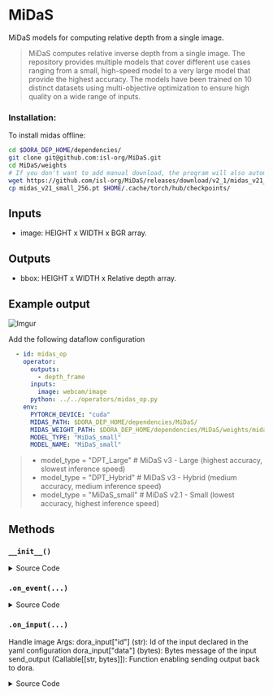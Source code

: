 
 
# MiDaS

MiDaS models for computing relative depth from a single image.

> MiDaS computes relative inverse depth from a single image. The repository provides multiple models that cover different use cases ranging from a small, high-speed model to a very large model that provide the highest accuracy. The models have been trained on 10 distinct datasets using multi-objective optimization to ensure high quality on a wide range of inputs.

### Installation:

To install midas offline:

```bash
cd $DORA_DEP_HOME/dependencies/
git clone git@github.com:isl-org/MiDaS.git
cd MiDaS/weights
# If you don't want to add manual download, the program will also automatically download the model file
wget https://github.com/isl-org/MiDaS/releases/download/v2_1/midas_v21_small_256.pt
cp midas_v21_small_256.pt $HOME/.cache/torch/hub/checkpoints/
```

## Inputs

- image: HEIGHT x WIDTH x BGR array.

## Outputs

- bbox: HEIGHT x WIDTH x Relative depth array.

## Example output

![Imgur](https://i.imgur.com/UrF9iPN.png)

Add the following dataflow configuration 
```yaml
  - id: midas_op
    operator:
      outputs:
        - depth_frame
      inputs:
        image: webcam/image
      python: ../../operators/midas_op.py
    env:
      PYTORCH_DEVICE: "cuda"
      MIDAS_PATH: $DORA_DEP_HOME/dependencies/MiDaS/
      MIDAS_WEIGHT_PATH: $DORA_DEP_HOME/dependencies/MiDaS/weights/midas_v21_small_256.pt
      MODEL_TYPE: "MiDaS_small"
      MODEL_NAME: "MiDaS_small"
```
> - model_type = "DPT_Large"     # MiDaS v3 - Large     (highest accuracy, slowest inference speed)
> - model_type = "DPT_Hybrid"   # MiDaS v3 - Hybrid    (medium accuracy, medium inference speed)
> - model_type = "MiDaS_small"  # MiDaS v2.1 - Small   (lowest accuracy, highest inference speed)



<!---
This file is auto-generated using:
node .scripts/generate-python-operator-doc.js
-->

## Methods

### `__init__()`



<details>
  <summary>Source Code</summary>

```python
    def __init__(self):
        if MIDAS_PATH is None:
            # With internet
            self.model = torch.hub.load(
                "intel-isl/MiDaS",
                MODEL_TYPE,
            )
            midas_transforms = torch.hub.load("intel-isl/MiDaS", "transforms")
        else:
            # Without internet
            self.model = torch.hub.load(
                repo_or_dir=MIDAS_PATH,
                model=MODEL_NAME,
                weights=MIDAS_WEIGHT_PATH,
                source="local",
            )
            midas_transforms = torch.hub.load(
                repo_or_dir=MIDAS_PATH, model="transforms", source="local"
            )
        if MODEL_TYPE == "DPT_Large" or MODEL_TYPE == "DPT_Hybrid":
            self.transform = midas_transforms.dpt_transform
        else:
            self.transform = midas_transforms.small_transform
        self.model.to(torch.device(DEVICE))
        self.model.eval()


```

</details>

### `.on_event(...)`



<details>
  <summary>Source Code</summary>

```python

    def on_event(
        self,
        dora_event: dict,
        send_output: Callable[[str, bytes], None],
    ) -> DoraStatus:
        if dora_event["type"] == "INPUT":
            return self.on_input(dora_event, send_output)
        return DoraStatus.CONTINUE


```

</details>


### `.on_input(...)`

Handle image
        Args:
            dora_input["id"]  (str): Id of the input declared in the yaml configuration
            dora_input["data"] (bytes): Bytes message of the input
            send_output (Callable[[str, bytes]]): Function enabling sending output back to dora.
        

<details>
  <summary>Source Code</summary>

```python

    def on_input(
        self,
        dora_input: dict,
        send_output: Callable[[str, bytes], None],
    ) -> DoraStatus:
        """Handle image
        Args:
            dora_input["id"]  (str): Id of the input declared in the yaml configuration
            dora_input["data"] (bytes): Bytes message of the input
            send_output (Callable[[str, bytes]]): Function enabling sending output back to dora.
        """
        if dora_input["id"] == "image":
            # Convert bytes to numpy array
            frame = np.frombuffer(
                dora_input["data"],
                np.uint8,
            ).reshape((IMAGE_HEIGHT, IMAGE_WIDTH, 4))

            with torch.no_grad():
                image = frame[:, :, :3]
                img = cv2.cvtColor(image, cv2.COLOR_BGR2RGB)
                input_batch = self.transform(img).to(DEVICE)
                prediction = self.model(input_batch)
                prediction = torch.nn.functional.interpolate(
                    prediction.unsqueeze(1),
                    size=img.shape[:2],
                    mode="bicubic",
                    align_corners=False,
                ).squeeze()
                depth_output = prediction.cpu().numpy()
                depth_min = depth_output.min()
                depth_max = depth_output.max()
                normalized_depth = (
                    255 * (depth_output - depth_min) / (depth_max - depth_min)
                )
                normalized_depth *= 3
                depth_frame = (
                    np.repeat(np.expand_dims(normalized_depth, 2), 3, axis=2) / 3
                )
                depth_frame = cv2.applyColorMap(
                    np.uint8(depth_frame), cv2.COLORMAP_INFERNO
                )
                height, width = depth_frame.shape[:2]
                depth_frame_4 = np.dstack(
                    [depth_frame, np.ones((height, width), dtype="uint8") * 255]
                )

                send_output(
                    "depth_frame",
                    depth_frame_4.tobytes(),
                    dora_input["metadata"],
                )
        return DoraStatus.CONTINUE


```

</details>




<!---
This file is auto-generated using:
node .scripts/generate-python-operator-doc.js
-->
